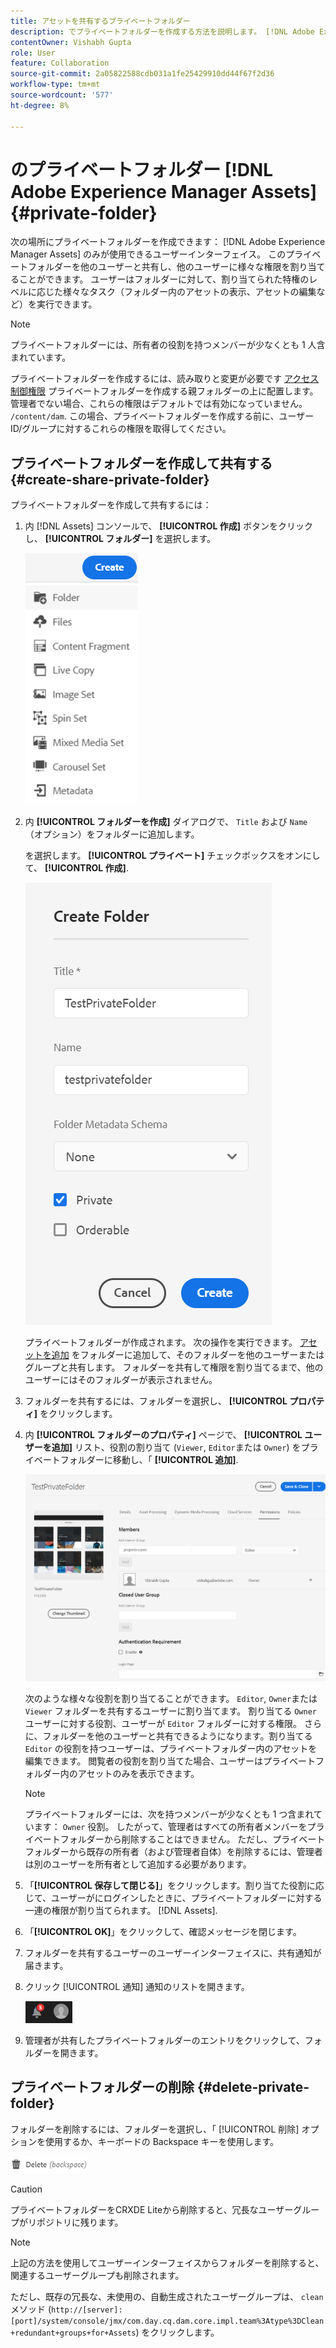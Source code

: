 ```yaml
---
title: アセットを共有するプライベートフォルダー
description: でプライベートフォルダーを作成する方法を説明します。 [!DNL Adobe Experience Manager Assets] を共有し、他のユーザーに様々な権限を割り当てます。
contentOwner: Vishabh Gupta
role: User
feature: Collaboration
source-git-commit: 2a05822588cdb031a1fe25429910dd44f67f2d36
workflow-type: tm+mt
source-wordcount: '577'
ht-degree: 8%

---
```


# のプライベートフォルダー [!DNL Adobe Experience Manager Assets] {#private-folder}

次の場所にプライベートフォルダーを作成できます： [!DNL Adobe Experience Manager Assets] のみが使用できるユーザーインターフェイス。 このプライベートフォルダーを他のユーザーと共有し、他のユーザーに様々な権限を割り当てることができます。 ユーザーはフォルダーに対して、割り当てられた特権のレベルに応じた様々なタスク（フォルダー内のアセットの表示、アセットの編集など）を実行できます。

>[!NOTE]
>
>プライベートフォルダーには、所有者の役割を持つメンバーが少なくとも 1 人含まれています。
>
>プライベートフォルダーを作成するには、読み取りと変更が必要です [アクセス制御権限](/help/sites-administering/security.md#permissions-in-aem) プライベートフォルダーを作成する親フォルダーの上に配置します。 管理者でない場合、これらの権限はデフォルトでは有効になっていません。 `/content/dam`. この場合、プライベートフォルダーを作成する前に、ユーザー ID/グループに対するこれらの権限を取得してください。

## プライベートフォルダーを作成して共有する  {#create-share-private-folder}

プライベートフォルダーを作成して共有するには：

1. 内 [!DNL Assets] コンソールで、 **[!UICONTROL 作成]** ボタンをクリックし、 **[!UICONTROL フォルダー]** を選択します。

   ![アセットフォルダーの作成](assets/create-folder.png)

1. 内 **[!UICONTROL フォルダーを作成]** ダイアログで、 `Title` および `Name` （オプション）をフォルダーに追加します。

   を選択します。 **[!UICONTROL プライベート]** チェックボックスをオンにして、 **[!UICONTROL 作成]**.

   ![chlimage_1-413](assets/create-private-folder.png)

   プライベートフォルダーが作成されます。 次の操作を実行できます。 [アセットを追加](add-assets.md#upload-assets) をフォルダーに追加して、そのフォルダーを他のユーザーまたはグループと共有します。 フォルダーを共有して権限を割り当てるまで、他のユーザーにはそのフォルダーが表示されません。

1. フォルダーを共有するには、フォルダーを選択し、 **[!UICONTROL プロパティ]** をクリックします。

1. 内 **[!UICONTROL フォルダーのプロパティ]** ページで、 **[!UICONTROL ユーザーを追加]** リスト、役割の割り当て (`Viewer`, `Editor`または `Owner`) をプライベートフォルダーに移動し、「 **[!UICONTROL 追加]**.

   ![assign-user-group](assets/assign-permissions-private-folder.png)

   次のような様々な役割を割り当てることができます。 `Editor`, `Owner`または `Viewer` フォルダーを共有するユーザーに割り当てます。 割り当てる `Owner` ユーザーに対する役割、ユーザーが `Editor` フォルダーに対する権限。 さらに、フォルダーを他のユーザーと共有できるようになります。割り当てる `Editor` の役割を持つユーザーは、プライベートフォルダー内のアセットを編集できます。 閲覧者の役割を割り当てた場合、ユーザーはプライベートフォルダー内のアセットのみを表示できます。

   >[!NOTE]
   >
   >プライベートフォルダーには、次を持つメンバーが少なくとも 1 つ含まれています： `Owner` 役割。 したがって、管理者はすべての所有者メンバーをプライベートフォルダーから削除することはできません。 ただし、プライベートフォルダーから既存の所有者（および管理者自体）を削除するには、管理者は別のユーザーを所有者として追加する必要があります。

1. 「**[!UICONTROL 保存して閉じる]**」をクリックします。割り当てた役割に応じて、ユーザーがにログインしたときに、プライベートフォルダーに対する一連の権限が割り当てられます。 [!DNL Assets].
1. 「**[!UICONTROL OK]**」をクリックして、確認メッセージを閉じます。
1. フォルダーを共有するユーザーのユーザーインターフェイスに、共有通知が届きます。

1. クリック [!UICONTROL 通知] 通知のリストを開きます。

   ![通知](assets/notification-icon.png)

1. 管理者が共有したプライベートフォルダーのエントリをクリックして、フォルダーを開きます。

## プライベートフォルダーの削除 {#delete-private-folder}

フォルダーを削除するには、フォルダーを選択し、「 [!UICONTROL 削除] オプションを使用するか、キーボードの Backspace キーを使用します。

![上部メニューの削除オプション](assets/delete-option.png)

>[!CAUTION]
>
>プライベートフォルダーをCRXDE Liteから削除すると、冗長なユーザーグループがリポジトリに残ります。

>[!NOTE]
>
>上記の方法を使用してユーザーインターフェイスからフォルダーを削除すると、関連するユーザーグループも削除されます。
>
>ただし、既存の冗長な、未使用の、自動生成されたユーザーグループは、 `clean` メソッド (`http://[server]:[port]/system/console/jmx/com.day.cq.dam.core.impl.team%3Atype%3DClean+redundant+groups+for+Assets`) をクリックします。
